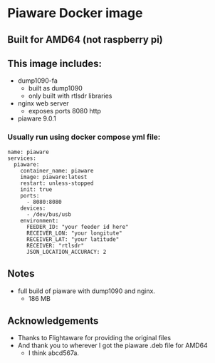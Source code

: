 # Piaware Docker image

## Built for AMD64 (not raspberry pi)

## This image includes:
- dump1090-fa 
    - built as dump1090 
    - only built with rtlsdr libraries 
- nginx web server 
    -  exposes ports 8080 http
- piaware 9.0.1

### Usually run using docker compose yml file:
```
name: piaware
services:
  piaware:
    container_name: piaware
    image: piaware:latest
    restart: unless-stopped
    init: true
    ports:
      - 8080:8080
    devices:
      - /dev/bus/usb
    environment:
      FEEDER_ID: "your feeder id here"
      RECEIVER_LON: "your longitute"
      RECEIVER_LAT: "your latitude"
      RECEIVER: "rtlsdr"
      JSON_LOCATION_ACCURACY: 2 
```
## Notes
- full build of piaware with dump1090 and nginx.
    - 186 MB 
## Acknowledgements
- Thanks to Flightaware for providing the original files
- And thank you to wherever I got the piaware .deb file for AMD64
    - I think abcd567a.
